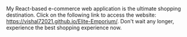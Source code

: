 My React-based e-commerce web application is the ultimate shopping destination.
Click on the following link to access the website: https://vishal72021.github.io/Elite-Emporium/.
Don't wait any longer, experience the best shopping experience now.

